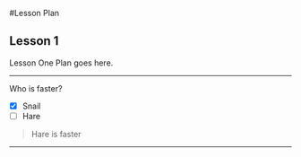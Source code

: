 #Lesson Plan

## Lesson 1

Lesson One Plan goes here.

---
Who is faster?
- [x] Snail
- [ ] Hare

> Hare is faster

---